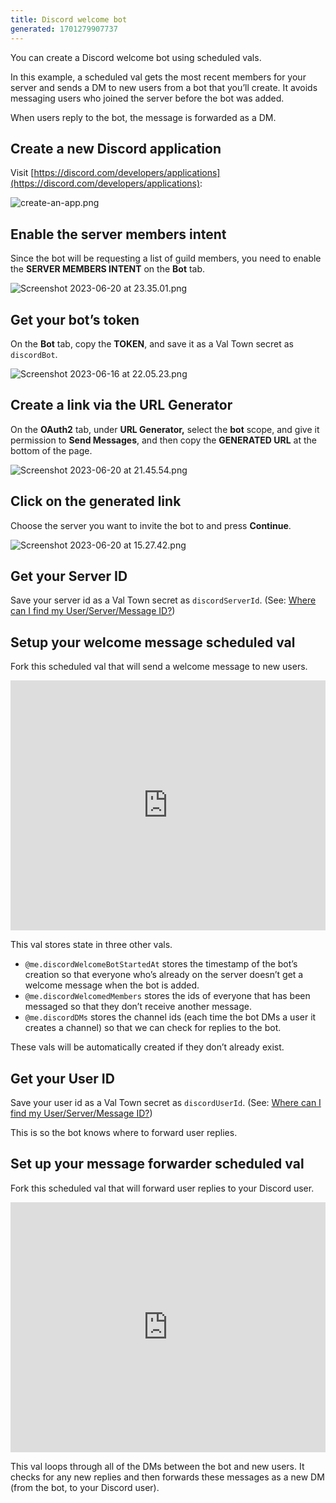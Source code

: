```yaml
---
title: Discord welcome bot
generated: 1701279907737
---
```


You can create a Discord welcome bot using scheduled vals.

In this example, a scheduled val gets the most recent members for your server
and sends a DM to new users from a bot that you’ll create. It avoids messaging
users who joined the server before the bot was added.

When users reply to the bot, the message is forwarded as a DM.

## Create a new Discord application

Visit
[https://discord.com/developers/applications](https://discord.com/developers/applications):

![create-an-app.png](./create-a-discord-welcome-bot/create-an-app.png)

## Enable the server members intent

Since the bot will be requesting a list of guild members, you need to enable the
**SERVER MEMBERS INTENT** on the **Bot** tab.

![Screenshot 2023-06-20 at 23.35.01.png](./create-a-discord-welcome-bot/screenshot_2023-06-20_at_233501.png)

## Get your bot’s token

On the **Bot** tab, copy the **TOKEN**, and save it as a Val Town secret as
`discordBot`.

![Screenshot 2023-06-16 at 22.05.23.png](./create-a-discord-welcome-bot/screenshot_2023-06-16_at_220523.png)

## Create a link via the URL Generator

On the **OAuth2** tab, under **URL Generator,** select the **bot** scope, and
give it permission to **Send Messages**, and then copy the **GENERATED URL** at
the bottom of the page.

![Screenshot 2023-06-20 at 21.45.54.png](./create-a-discord-welcome-bot/screenshot_2023-06-20_at_214554.png)

## Click on the generated link

Choose the server you want to invite the bot to and press
****************Continue****************.

![Screenshot 2023-06-20 at 15.27.42.png](./create-a-discord-welcome-bot/screenshot_2023-06-20_at_152742.png)

## Get your Server ID

Save your server id as a Val Town secret as `discordServerId`. (See:
[Where can I find my User/Server/Message ID?](https://support.discord.com/hc/en-us/articles/206346498-Where-can-I-find-my-User-Server-Message-ID-))

## Setup your welcome message scheduled val

Fork this scheduled val that will send a welcome message to new users.

<div class="not-content">
  <iframe src="https://www.val.town/embed/vtdocs.discordWelcomeBotCron" width="100%" frameborder="no" style="height: 400px;">
    &#x20;
  </iframe>
</div>

This val stores state in three other vals.

- `@me.discordWelcomeBotStartedAt` stores the timestamp of the bot’s creation so
  that everyone who’s already on the server doesn’t get a welcome message when
  the bot is added.
- `@me.discordWelcomedMembers` stores the ids of everyone that has been messaged
  so that they don’t receive another message.
- `@me.discordDMs` stores the channel ids (each time the bot DMs a user it
  creates a channel) so that we can check for replies to the bot.

These vals will be automatically created if they don’t already exist.

## Get your User ID

Save your user id as a Val Town secret as `discordUserId`. (See:
[Where can I find my User/Server/Message ID?](https://support.discord.com/hc/en-us/articles/206346498-Where-can-I-find-my-User-Server-Message-ID-))

This is so the bot knows where to forward user replies.

## Set up your message forwarder scheduled val

Fork this scheduled val that will forward user replies to your Discord user.

<div class="not-content">
  <iframe src="https://www.val.town/embed/vtdocs.discordWelcomeBotMsgForwarder" width="100%" frameborder="no" style="height: 400px;">
    &#x20;
  </iframe>
</div>

This val loops through all of the DMs between the bot and new users. It checks
for any new replies and then forwards these messages as a new DM (from the bot,
to your Discord user).
